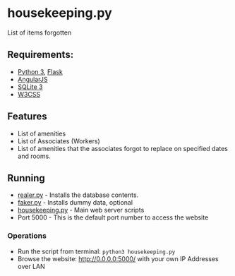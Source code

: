 # housekeeping.py
List of items forgotten

## Requirements:
 * [Python 3](https://www.python.org/downloads/), [Flask](https://palletsprojects.com/p/flask/)
 * [AngularJS](https://angularjs.org/)
 * [SQLite 3](https://www.sqlite.org/)
 * [W3CSS](https://www.w3schools.com/w3css/)

## Features
 * List of amenities
 * List of Associates (Workers)
 * List of amenities that the associates forgot to replace on specified dates and rooms.

## Running
 * [realer.py](realer.py) - Installs the database contents.
 * [faker.py](faker.py) - Installs dummy data, optional
 * [housekeeping.py](housekeeping.py) - Main web server scripts
 * Port 5000 - This is the default port number to access the website

### Operations
 * Run the script from terminal: `python3 housekeeping.py`
 * Browse the website: http://0.0.0.0:5000/ with your own IP Addresses over LAN
